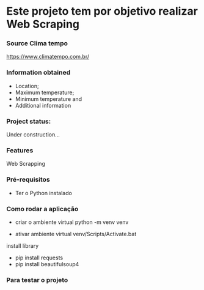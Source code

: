 # Este projeto tem por objetivo realizar Web Scraping
### Source Clima tempo
<https://www.climatempo.com.br/>

### Information obtained
* Location;
* Maximum temperature;
* Minimum temperature and
* Additional information


### Project status:
Under construction...


### Features
Web Scrapping


### Pré-requisitos
* Ter o Python instalado

### Como rodar a aplicação
* criar o ambiente virtual
python -m venv venv

* ativar ambiente virtual
venv/Scripts/Activate.bat

install library
* pip install requests
* pip install beautifulsoup4


### Para testar o projeto